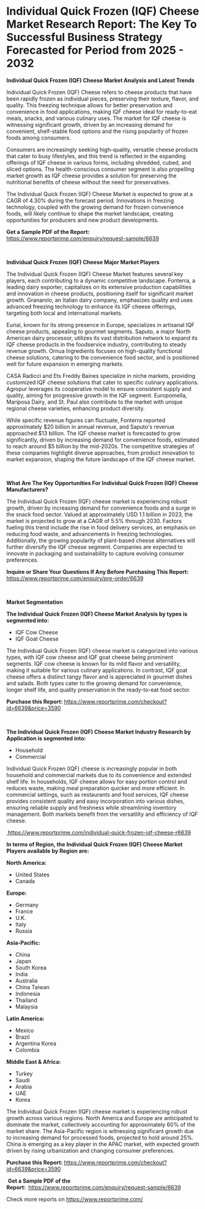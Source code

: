 <p><h1>Individual Quick Frozen (IQF) Cheese Market Research Report: The Key To Successful Business Strategy Forecasted for Period from 2025 - 2032</h1></p><p><strong>Individual Quick Frozen (IQF) Cheese Market Analysis and Latest Trends</strong></p>
<p><p>Individual Quick Frozen (IQF) Cheese refers to cheese products that have been rapidly frozen as individual pieces, preserving their texture, flavor, and quality. This freezing technique allows for better preservation and convenience in food applications, making IQF cheese ideal for ready-to-eat meals, snacks, and various culinary uses. The market for IQF cheese is witnessing significant growth, driven by an increasing demand for convenient, shelf-stable food options and the rising popularity of frozen foods among consumers.</p><p>Consumers are increasingly seeking high-quality, versatile cheese products that cater to busy lifestyles, and this trend is reflected in the expanding offerings of IQF cheese in various forms, including shredded, cubed, and sliced options. The health-conscious consumer segment is also propelling market growth as IQF cheese provides a solution for preserving the nutritional benefits of cheese without the need for preservatives.</p><p>The Individual Quick Frozen (IQF) Cheese Market is expected to grow at a CAGR of 4.30% during the forecast period. Innovations in freezing technology, coupled with the growing demand for frozen convenience foods, will likely continue to shape the market landscape, creating opportunities for producers and new product developments.</p></p>
<p><strong>Get a Sample PDF of the Report:&nbsp;</strong> <a href="https://www.reportprime.com/enquiry/request-sample/6639?utm_campaign=3069&utm_medium=2&utm_source=Github&utm_content=ia&utm_term=19032025&utm_id=individual-quick-frozen-iqf-cheese">https://www.reportprime.com/enquiry/request-sample/6639</a></p>
<p>&nbsp;</p>
<p><strong>Individual Quick Frozen (IQF) Cheese Major Market Players</strong></p>
<p><p>The Individual Quick Frozen (IQF) Cheese Market features several key players, each contributing to a dynamic competitive landscape. Fonterra, a leading dairy exporter, capitalizes on its extensive production capabilities and innovation in cheese products, positioning itself for significant market growth. Granarolo, an Italian dairy company, emphasizes quality and uses advanced freezing technology to enhance its IQF cheese offerings, targeting both local and international markets.</p><p>Eurial, known for its strong presence in Europe, specializes in artisanal IQF cheese products, appealing to gourmet segments. Saputo, a major North American dairy processor, utilizes its vast distribution network to expand its IQF cheese products in the foodservice industry, contributing to steady revenue growth. Ornua Ingredients focuses on high-quality functional cheese solutions, catering to the convenience food sector, and is positioned well for future expansion in emerging markets.</p><p>CASA Radicci and Ets Freddy Baines specialize in niche markets, providing customized IQF cheese solutions that cater to specific culinary applications. Agropur leverages its cooperative model to ensure consistent supply and quality, aiming for progressive growth in the IQF segment. Europomella, Mariposa Dairy, and St. Paul also contribute to the market with unique regional cheese varieties, enhancing product diversity.</p><p>While specific revenue figures can fluctuate, Fonterra reported approximately $20 billion in annual revenue, and Saputo's revenue approached $13 billion. The IQF cheese market is forecasted to grow significantly, driven by increasing demand for convenience foods, estimated to reach around $5 billion by the mid-2020s. The competitive strategies of these companies highlight diverse approaches, from product innovation to market expansion, shaping the future landscape of the IQF cheese market.</p></p>
<p>&nbsp;</p>
<p><strong>What Are The Key Opportunities For Individual Quick Frozen (IQF) Cheese Manufacturers?</strong></p>
<p><p>The Individual Quick Frozen (IQF) cheese market is experiencing robust growth, driven by increasing demand for convenience foods and a surge in the snack food sector. Valued at approximately USD 1.1 billion in 2023, the market is projected to grow at a CAGR of 5.5% through 2030. Factors fueling this trend include the rise in food delivery services, an emphasis on reducing food waste, and advancements in freezing technologies. Additionally, the growing popularity of plant-based cheese alternatives will further diversify the IQF cheese segment. Companies are expected to innovate in packaging and sustainability to capture evolving consumer preferences.</p></p>
<p><strong>Inquire or Share Your Questions If Any Before Purchasing This Report:</strong> <a href="https://www.reportprime.com/enquiry/pre-order/6639?utm_campaign=3069&utm_medium=2&utm_source=Github&utm_content=ia&utm_term=19032025&utm_id=individual-quick-frozen-iqf-cheese">https://www.reportprime.com/enquiry/pre-order/6639</a></p>
<p>&nbsp;</p>
<p><strong>Market Segmentation</strong></p>
<p><strong>The Individual Quick Frozen (IQF) Cheese Market Analysis by types is segmented into:</strong></p>
<p><ul><li>IQF Cow Cheese</li><li>IQF Goat Cheese</li></ul></p>
<p><p>The Individual Quick Frozen (IQF) cheese market is categorized into various types, with IQF cow cheese and IQF goat cheese being prominent segments. IQF cow cheese is known for its mild flavor and versatility, making it suitable for various culinary applications. In contrast, IQF goat cheese offers a distinct tangy flavor and is appreciated in gourmet dishes and salads. Both types cater to the growing demand for convenience, longer shelf life, and quality preservation in the ready-to-eat food sector.</p></p>
<p><strong>Purchase this Report:&nbsp;</strong><a href="https://www.reportprime.com/checkout?id=6639&price=3590&utm_campaign=3069&utm_medium=2&utm_source=Github&utm_content=ia&utm_term=19032025&utm_id=individual-quick-frozen-iqf-cheese">https://www.reportprime.com/checkout?id=6639&price=3590</a></p>
<p>&nbsp;</p>
<p><strong>The Individual Quick Frozen (IQF) Cheese Market Industry Research by Application is segmented into:</strong></p>
<p><ul><li>Household</li><li>Commercial</li></ul></p>
<p><p>Individual Quick Frozen (IQF) cheese is increasingly popular in both household and commercial markets due to its convenience and extended shelf life. In households, IQF cheese allows for easy portion control and reduces waste, making meal preparation quicker and more efficient. In commercial settings, such as restaurants and food services, IQF cheese provides consistent quality and easy incorporation into various dishes, ensuring reliable supply and freshness while streamlining inventory management. Both markets benefit from the versatility and efficiency of IQF cheese.</p></p>
<p><a href="https://www.reportprime.com/individual-quick-frozen-iqf-cheese-r6639?utm_campaign=3069&utm_medium=2&utm_source=Github&utm_content=ia&utm_term=19032025&utm_id=individual-quick-frozen-iqf-cheese">&nbsp;https://www.reportprime.com/individual-quick-frozen-iqf-cheese-r6639</a></p>
<p><strong>In terms of Region, the Individual Quick Frozen (IQF) Cheese Market Players available by Region are:</strong></p>
<p>
    <p> <strong> North America: </strong>
        <ul>
            <li>United States</li>
            <li>Canada</li>
        </ul>
        </p> 
    <p> <strong> Europe: </strong>
        <ul>
            <li>Germany</li>
            <li>France</li>
            <li>U.K.</li>
            <li>Italy</li>
            <li>Russia</li>
        </ul>
        </p> 
    <p> <strong> Asia-Pacific: </strong>
        <ul>
            <li>China</li>
            <li>Japan</li>
            <li>South Korea</li>
            <li>India</li>
            <li>Australia</li>
            <li>China Taiwan</li>
            <li>Indonesia</li>
            <li>Thailand</li>
            <li>Malaysia</li>
        </ul>
        </p> 
    <p> <strong> Latin America: </strong>
        <ul>
            <li>Mexico</li>
            <li>Brazil</li>
            <li>Argentina Korea</li>
            <li>Colombia</li>
        </ul>
        </p> 
    <p> <strong> Middle East & Africa: </strong>
        <ul>
            <li>Turkey</li>
            <li>Saudi</li>
            <li>Arabia</li>
            <li>UAE</li>
            <li>Korea</li>
        </ul>
    </p>
    </p>
<p><p>The Individual Quick Frozen (IQF) cheese market is experiencing robust growth across various regions. North America and Europe are anticipated to dominate the market, collectively accounting for approximately 60% of the market share. The Asia-Pacific region is witnessing significant growth due to increasing demand for processed foods, projected to hold around 25%. China is emerging as a key player in the APAC market, with expected growth driven by rising urbanization and changing consumer preferences.</p></p>
<p><strong>Purchase this Report: </strong><a href="https://www.reportprime.com/checkout?id=6639&price=3590&utm_campaign=3069&utm_medium=2&utm_source=Github&utm_content=ia&utm_term=19032025&utm_id=individual-quick-frozen-iqf-cheese">https://www.reportprime.com/checkout?id=6639&price=3590</a></p>
<p>&nbsp;<strong>Get a Sample PDF of the Report:&nbsp;&nbsp;</strong><a href="https://www.reportprime.com/enquiry/request-sample/6639?utm_campaign=3069&utm_medium=2&utm_source=Github&utm_content=ia&utm_term=19032025&utm_id=individual-quick-frozen-iqf-cheese">https://www.reportprime.com/enquiry/request-sample/6639</a></p>
<p><strong></strong></p>
<p>Check more reports on <a href="https://www.reportprime.com/?utm_campaign=3069&utm_medium=2&utm_source=Github&utm_content=ia&utm_term=19032025&utm_id=individual-quick-frozen-iqf-cheese">https://www.reportprime.com/</a></p>